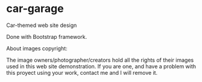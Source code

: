 # car-garage
Car-themed web site design

Done with Bootstrap framework.

About images copyright:

The image owners/photographer/creators hold all the rights of their images used in this web site demonstration.
If you are one, and have a problem with this proyect using your work, contact me and I will remove it.
